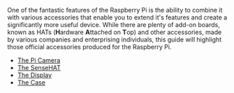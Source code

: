 One of the fantastic features of the Raspberry Pi is the ability to combine it with various accessories that enable you to extend it's features and create a significantly more useful device. While there are plenty of add-on boards, known as HATs (**H**ardware **A**ttached on **T**op) and other accessories, made by various companies and enterprising individuals, this guide will highlight those official accessories produced for the Raspberry Pi.

- [The Pi Camera](picamera.md)
- [The SenseHAT](sensehat.md)
- [The Display](display.md)
- [The Case](case.md)

